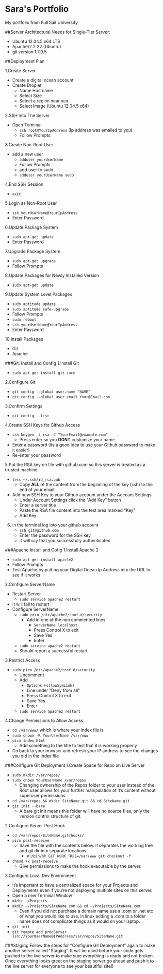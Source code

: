# Sara's Portfolio
My portfolio from Full Sail University

##Server Architectural Needs for Single-Tier Server:
  * Ubuntu 12.04.5 x64 LTS
  * Apache/2.2.22 (Ubuntu)
  * git version 1.7.9.5

##Deployment Plan

1.Create Server
* Create a digital ocean account
* Create Droplet
    * Name Hostname
    * Select Size
    * Select a region near you
    * Select Image (Ubuntu 12.04.5 x64)

2.SSH Into The Server
* Open Terminal
    * `ssh root@YourIpAddress` (Ip address was emailed to you)
    * Follow Prompts

3.Create Non-Root User
* add a new user
    * `adduser yourUserName`
    * Follow Prompts
    * add user to sudo
    * `adduser yourUserName sudo`

4.End SSH Session
* `exit`

5.Login as Non-Root User
* `ssh yourUserName@YourIpAddress`
* Enter Password

6.Update Package System
* `sudo apt-get update`
* Enter Password

7.Upgrade Package System
* `sudo apt-get upgrade`
* Follow Prompts

8.Update Packages for Newly Installed Version
* `sudo apt-get update`

9.Update System Level Packages
* `sudo aptitude update`
* `sudo aptitude safe-upgrade`
* Follow Prompts
* `sudo reboot`
* `ssh yourUserName@YourIpAddress`
* Enter Password

10.Install Packages
* Git
* Apache

###Git: Install and Config
1.Install Git
* `sudo apt-get install git-core`

2.Configure Git
* `git config --global user.name “NAME”`
* `git config --global user.email Your@Email.com`

3.Confirm Settings
* `git config --list`

4.Create SSH Keys for Github Access
* `ssh-keygen -t rsa -C ”YourEmail@example.com”`
    * Press enter so you **DONT** customize your name
* Enter a password (its a good idea to use your Github password to make it easier)
* Re-enter your password

5.Put the RSA key on file with github.com so this server is treated as a trusted machine.
* `less ~/.ssh/id_rsa.pub`
    * Copy **ALL** of the content from the beginning of the key (ssh) to the end of your email
* Add new SSH Key to your Github account under the Account Settings.
    * Under Account Settings click the "Add Key" button
    * Enter a server title
    * Paste the RSA file content into the text area marked "Key"
    * Add Key
6. In the terminal log into your github account
    * `ssh git@github.com`
    * Enter the password for the SSH key
    * It will say that you successfully authenticated


###Apache Install and Cofig
1.Install Apache 2
* `sudo apt-get install apache2`
* Follow Prompts
* Test Apache by putting your Digital Ocean Ip Address into the URL to see if it works

2.Configure ServerName
* Restart Server
    * `sudo service apache2 restart`
* It will fail to restart
* Configure ServerName
    * `sudo pico /etc/apache2/conf.d/security`
        * Add in one of the non commented lines
            * `ServerName localhost`
            * Press Control X to exit
            * Save Yes
            * Enter
    * `sudo service apache2 restart`
    * Should report a successful restart

3.Restrict Access
* `sudo pico /etc/apache2/conf.d/security`
    * Uncomment <Directory/>
    * Add
        * `Options FollowSymLinks`
        * Line under "Deny from all"
        * Press Control X to exit
        * Save Yes
        * Enter
    * `sudo service apache2 restart`

4.Change Permissions to Allow Access
* `cd /var/www/` which is where your index file is
* `sudo chown -R YourUserName /var/www`
* `pico index.html`
    * Add something to the title to test that it is working properly
* Go back to your browser and refresh your IP address to see the changes you did in the index file


###Configure Git Deployment
1.Create Space for Repo on Live Server
* `sudo mkdir /var/repos/`
* `sudo chown YourUserName /var/repos`
    * Changing ownership of the Repos folder to your user instead of the Root user allows for your further
    manipulation of it’s content without superuser permissions.
* `cd /var/repos && mkdir SiteName.git && cd SiteName.git`
* `git init --bare`
   * A bare git init means this folder will have no source files, only the version control structure of git.

2.Configure Server Post Hook
* `cd /var/repos/SiteName.git/hooks/`
* `pico post-receive`
    * Save the file with the contents below. It separates the working tree and git dir into separate locations.
        * `#!/bin/sh
           GIT_WORK_TREE=/var/www git checkout -f`
* `chmod +x post-receive`
    * Give permissions to make the hook executable by the server.

3.Configure Local Dev Environment
* It’s important to have a centralized space for your Projects and Deployments even if you’re not deploying multiple
sites on this server.
* Open a new Terminal Window
* `mkdir ~/Projects`
* `mkdir ~/Projects/SiteName.com && cd ~/Projects/SiteName.com`
    * Even if you did not purchase a domain name use a .com or .net etc of what you would like to use. In linux adding a .com to a folder name does not complicate things as it would on your laptop.
* `git init`
* `git remote add prodServer ssh://YourUserName@IPAddress/var/repos/SiteName.git`

###Staging
Follow the steps for "Configure Git Deployment" again to make another server called "Staging". It will be used before your code gets pushed to the live server to make sure everything is ready and not broken. Once everything looks great on the staging server go ahead and push it to the live server for everyone to see your beautiful site!!